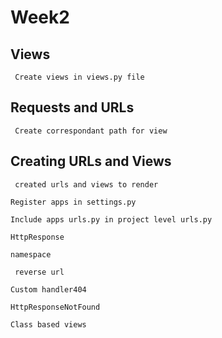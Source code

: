 # Week2 
## Views
     Create views in views.py file
## Requests and URLs
     Create correspondant path for view
## Creating URLs and Views
     created urls and views to render 

``` Register apps in settings.py ```

``` Include apps urls.py in project level urls.py  ```

``` HttpResponse ```

``` namespace  ```

``` reverse url```

``` Custom handler404 ```

``` HttpResponseNotFound ```

``` Class based views  ```